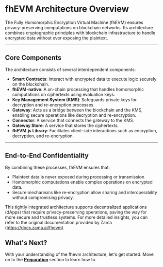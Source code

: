 # fhEVM Architecture Overview

The Fully Homomorphic Encryption Virtual Machine (fhEVM) ensures privacy-preserving computations on blockchain networks. Its architecture combines cryptographic principles with blockchain infrastructure to handle encrypted data without ever exposing the plaintext.

---

## Core Components

The architecture consists of several interdependent components:

- **Smart Contracts**: Interact with encrypted data to execute logic securely on the blockchain.
- **fhEVM-native**: A on-chain processing that handles homomorphic computations on ciphertexts using evaluation keys.
- **Key Management System (KMS)**: Safeguards private keys for decryption and re-encryption processes.
- **Gateway**: Acts as a bridge between the blockchain and the KMS, enabling secure operations like decryption and re-encryption.
- **Connector**: A service that connects the gateway to the KMS.
- **Gateway Store**: A service that stores the ciphertexts.
- **fhEVM.js Library**: Facilitates client-side interactions such as encryption, decryption, and re-encryption.

---

## End-to-End Confidentiality

By combining these processes, fhEVM ensures that:

- Plaintext data is never exposed during processing or transmission.
- Homomorphic computations enable complex operations on encrypted data.
- Secure mechanisms like re-encryption allow sharing and interoperability without compromising privacy.

This tightly integrated architecture supports decentralized applications (dApps) that require privacy-preserving operations, paving the way for more secure and trustless systems.
For more detailed insights, you can refer to the original documentation provided by Zama (https://docs.zama.ai/fhevm).

## What's Next?

With your understanding of the fhevm architecture, let's get started. Move on to the **[Preparation](./03-preparation.md)** section to learn how to.

